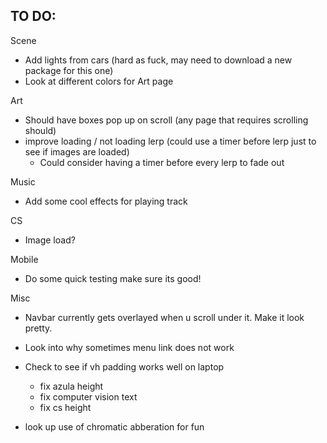 ## TO DO:

Scene
 - Add lights from cars (hard as fuck, may need to download a new package for this one)
 - Look at different colors for Art page

Art
 - Should have boxes pop up on scroll (any page that requires scrolling should)
 - improve loading / not loading lerp (could use a timer before lerp just to see if images are loaded)
    - Could consider having a timer before every lerp to fade out

Music
 - Add some cool effects for playing track

CS
 - Image load?

Mobile
 - Do some quick testing make sure its good!

Misc
 - Navbar currently gets overlayed when u scroll under it. Make it look pretty. 
 - Look into why sometimes menu link does not work
 - Check to see if vh padding works well on laptop
    - fix azula height
    - fix computer vision text
    - fix cs height

 - look up use of chromatic abberation for fun